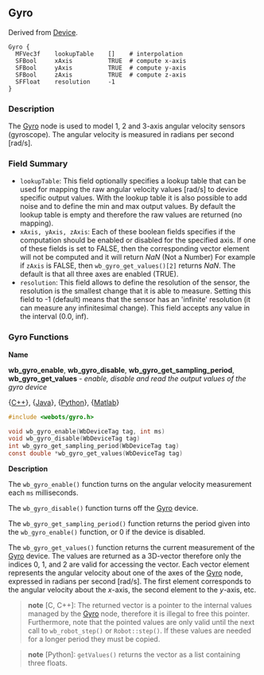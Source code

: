 ## Gyro

Derived from [Device](device.md#device).

```
Gyro {
  MFVec3f    lookupTable    []    # interpolation
  SFBool     xAxis          TRUE  # compute x-axis
  SFBool     yAxis          TRUE  # compute y-axis
  SFBool     zAxis          TRUE  # compute z-axis
  SFFloat    resolution     -1
}
```

### Description

The [Gyro](#gyro) node is used to model 1, 2 and 3-axis angular velocity sensors
(gyroscope). The angular velocity is measured in radians per second [rad/s].

### Field Summary

- `lookupTable`: This field optionally specifies a lookup table that can be used
for mapping the raw angular velocity values [rad/s] to device specific output
values. With the lookup table it is also possible to add noise and to define the
min and max output values. By default the lookup table is empty and therefore
the raw values are returned (no mapping).
- `xAxis, yAxis, zAxis`: Each of these boolean fields specifies if the computation
should be enabled or disabled for the specified axis. If one of these fields is
set to FALSE, then the corresponding vector element will not be computed and it
will return *NaN* (Not a Number) For example if `zAxis` is FALSE, then
`wb_gyro_get_values()[2]` returns *NaN*. The default is that all three axes are
enabled (TRUE).
- `resolution`: This field allows to define the resolution of the sensor, the
resolution is the smallest change that it is able to measure. Setting this field
to -1 (default) means that the sensor has an 'infinite' resolution (it can
measure any infinitesimal change). This field accepts any value in the interval
(0.0, inf).

### Gyro Functions

<a name="wb_gyro_get_values">**Name**</a>

**wb\_gyro\_enable**, **wb\_gyro\_disable**, **wb\_gyro\_get\_sampling\_period**, **wb\_gyro\_get\_values** - *enable, disable and read the output values of the gyro device*

{[C++](cpp-api.md#cpp_gyro)}, {[Java](java-api.md#java_gyro)}, {[Python](python-api.md#python_gyro)}, {[Matlab](matlab-api.md#matlab_gyro)}

``` c
#include <webots/gyro.h>

void wb_gyro_enable(WbDeviceTag tag, int ms)
void wb_gyro_disable(WbDeviceTag tag)
int wb_gyro_get_sampling_period(WbDeviceTag tag)
const double *wb_gyro_get_values(WbDeviceTag tag)
```

**Description**

The `wb_gyro_enable()` function turns on the angular velocity measurement each
`ms` milliseconds.

The `wb_gyro_disable()` function turns off the [Gyro](#gyro) device.

The `wb_gyro_get_sampling_period()` function returns the period given into the
`wb_gyro_enable()` function, or 0 if the device is disabled.

The `wb_gyro_get_values()` function returns the current measurement of the
[Gyro](#gyro) device. The values are returned as a 3D-vector therefore only the
indices 0, 1, and 2 are valid for accessing the vector. Each vector element
represents the angular velocity about one of the axes of the [Gyro](#gyro) node,
expressed in radians per second [rad/s]. The first element corresponds to the
angular velocity about the *x*-axis, the second element to the *y*-axis, etc.

> **note** [C, C++]:
The returned vector is a pointer to the internal values managed by the
[Gyro](#gyro) node, therefore it is illegal to free this pointer. Furthermore,
note that the pointed values are only valid until the next call to
`wb_robot_step()` or `Robot::step()`. If these values are needed for a longer
period they must be copied.

<!-- -->

> **note** [Python]:
`getValues()` returns the vector as a list containing three floats.

